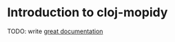 # Introduction to cloj-mopidy

TODO: write [great documentation](http://jacobian.org/writing/what-to-write/)
